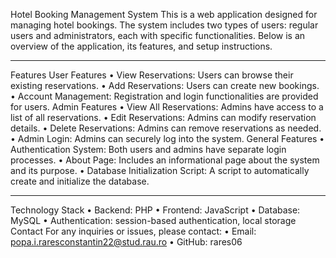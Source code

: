 Hotel Booking Management System
This is a web application designed for managing hotel bookings. The system includes two types of users: regular users and administrators, each with specific functionalities. Below is an overview of the application, its features, and setup instructions.
________________________________________________________________________________________________________________________

Features
User Features
•	View Reservations: Users can browse their existing reservations.
•	Add Reservations: Users can create new bookings.
•	Account Management: Registration and login functionalities are provided for users.
Admin Features
•	View All Reservations: Admins have access to a list of all reservations.
•	Edit Reservations: Admins can modify reservation details.
•	Delete Reservations: Admins can remove reservations as needed.
•	Admin Login: Admins can securely log into the system.
General Features
•	Authentication System: Both users and admins have separate login processes.
•	About Page: Includes an informational page about the system and its purpose.
•	Database Initialization Script: A script to automatically create and initialize the database.
________________________________________________________________________________________________________________________

Technology Stack
•	Backend: PHP
•	Frontend: JavaScript
•	Database: MySQL
•	Authentication: session-based authentication, local storage
Contact
For any inquiries or issues, please contact:
•	Email: popa.i.raresconstantin22@stud.rau.ro
•	GitHub: rares06
